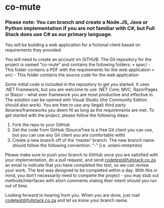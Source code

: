 # co-mute

### Please note: You can branch and create a Node.JS, Java or Python implementation if you are not familiar with C#, but Full Stack does use C# as our primary language.

You will be building a web application for a fictional client based on requirements they provided. 

You will need to create an account on GITHUB. The Git repository for the project is named “co-mute” and contains the following folders:
•	spec/ - This folder contains a PDF with the requirements for the web application
•	src/ - This folder contains the source code for the web application

Some initial code is included in the repository to get you started. It uses .NET Framework, but you are welcome to use .NET Core; MVC, RazorPages or Blazor - what ever framework you are most productive and effective in. 
The solution can be opened with Visual Studio (the Community Edition should also work). 
You are free to use any (legal) third party libraries/frameworks you deem fit as long as the requirements are met. To get started with the project, please follow the following steps:

1. Fork the repo to your GitHub
2. Get the code from GitHub (SourceTree is a free Git client you can use, but you can use any Git client you are comfortable with)
3. Create a new branch off of the ‘master’ branch. The new branch name should follow the following convention: “<first name>-<last name>” (i.e. xolani-mntambo)

Please make sure to push your branch to GitHub once you are satisfied with your implementation, do a pull request, and send codetest@fullstack.co.za an email to indicate that you have completed the test, so we can review your work. The test was designed to be completed within a day. With this in mind, you don’t necessarily need to complete the project - you may stub out methods/interfaces with short comments stating their intent should you run out of time.

Looking forward to hearing from you. When you are done, just mail codetest@fullstack.co.za and let us know your branch name. 

 
